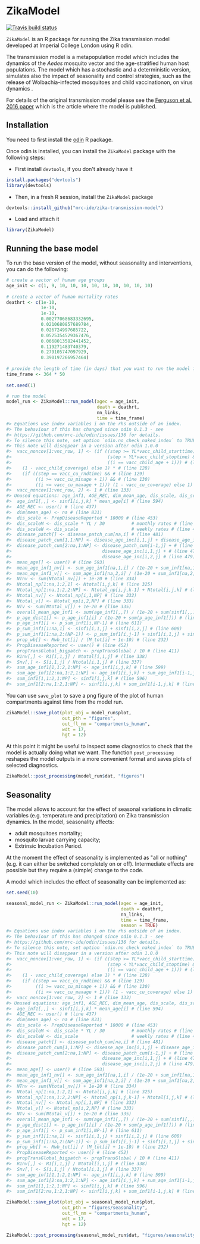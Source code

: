 
<!-- README.md is generated from README.Rmd. Please edit that file -->
ZikaModel
=========

<!-- badges: start -->
[![Travis build status](https://travis-ci.org/mrc-ide/zika-transmission-model.svg?branch=master)](https://travis-ci.org/mrc-ide/zika-transmission-model) <!-- badges: end -->

`ZikaModel` is an R package for running the Zika transmission model developed at Imperial College London using R odin.

The transmission model is a metapopulation model which includes the dynamics of the *Aedes* mosquito vector and the age-stratified human host populations. The model which has a stochastic and a deterministic version, simulates also the impact of seasonality and control strategies, such as the release of Wolbachia-infected mosquitoes and child vaccinationon, on virus dynamics .

For details of the original transmission model please see the [Ferguson et al. 2016 paper](https://science.sciencemag.org/content/353/6297/353) which is the article where the model is published.

Installation
------------

You need to first install the [odin](https://github.com/mrc-ide/odin) R package.

Once odin is installed, you can install the `ZikaModel` package with the following steps:

-   First install `devtools`, if you don't already have it

``` r
install.packages("devtools")
library(devtools)
```

-   Then, in a fresh R session, install the `ZikaModel` package

``` r
devtools::install_github("mrc-ide/zika-transmission-model")
```

-   Load and attach it

``` r
library(ZikaModel)
```

Running the base model
----------------------

To run the base version of the model, without seasonality and interventions, you can do the following:

``` r
# create a vector of human age groups 
age_init <- c(1, 9, 10, 10, 10, 10, 10, 10, 10, 10, 10)
  
# create a vector of human mortality rates 
deathrt <- c(1e-10, 
             1e-10, 
             1e-10, 
             0.00277068683332695, 
             0.0210680857689784,
             0.026724997685722,
             0.0525354529367476,
             0.0668013582441452,
             0.119271483740379,
             0.279105747097929,
             0.390197266957464)
             
# provide the length of time (in days) that you want to run the model for
time_frame <- 364 * 50
  
set.seed(1)

# run the model
model_run <- ZikaModel::run_model(agec = age_init,
                                  death = deathrt,
                                  nn_links,
                                  time = time_frame)
#> Equations use index variables i on the rhs outside of an index.
#> The behaviour of this has changed since odin 0.1.3 - see
#> https://github.com/mrc-ide/odin/issues/136 for details.
#> To silence this note, set option `odin.no_check_naked_index` to TRUE
#> This note will disappear in a version after odin 1.0.0
#>  vacc_noncov[1:vnc_row, 1] <- (if ((step >= YL*vacc_child_starttime) && # (line 125)
#>                                    (step < YL*vacc_child_stoptime) && # (line 126)
#>                                    ((i == vacc_child_age + 1))) # (line 127)
#>    (1 - vacc_child_coverage) else 1) * # (line 128)
#>    (if ((step == vacc_cu_rndtime) && # (line 129)
#>         ((i >= vacc_cu_minage + 1)) && # (line 130)
#>         ((i <= vacc_cu_maxage + 1))) (1 - vacc_cu_coverage) else 1) # (line 131)
#>  vacc_noncov[1:vnc_row, 2] <- 1 # (line 133)
#> Unused equations: age_inf1, AGE_REC, dim_mean_age, dis_scale, dis_scaleM, dis_scaleW, disease_patch, disease_patch_cum, mean_age, mean_age_inf1_nv, mean_age_inf1_v, NTnv, Ntotal_np, Ntotal_nv, Ntotal_v, NTv, overall_mean_age_inf1, p_age_dist1, p_age_inf1, p_sum_inf1, prop_wb, PropDiseaseReported, propTransGlobal_bigpatch, R1nv, Snv, sum_age_inf1, sum_inf1
#>  age_inf1[,,] <- sinf1[i,j,k] * mean_age[i] # (line 594)
#>  AGE_REC <- user() # (line 437)
#>  dim(mean_age) <- na # (line 831)
#>  dis_scale <- PropDiseaseReported * 10000 # (line 453)
#>  dis_scaleM <- dis_scale * YL / 30          # monthly rates # (line 455)
#>  dis_scaleW <- dis_scale                    # weekly rates # (line 454)
#>  disease_patch[] <- disease_patch_cum[na,i] # (line 481)
#>  disease_patch_cum[1,1:NP] <- disease_age_inc[i,1,j] + disease_age_inc[i,2,j] # (line 476)
#>  disease_patch_cum[2:na,1:NP] <- disease_patch_cum[i-1,j] + # (line 477)
#>                                  disease_age_inc[i,1,j] + # (line 478)
#>                                  disease_age_inc[i,2,j] # (line 479)
#>  mean_age[] <- user() # (line 593)
#>  mean_age_inf1_nv[] <- sum_age_inf1[na,1,i] / (1e-20 + sum_inf1[na,1,i]) # (line 602)
#>  mean_age_inf1_v[] <- sum_age_inf1[na,2,i] / (1e-20 + sum_inf1[na,2,i]) # (line 604)
#>  NTnv <- sum(Ntotal_nv[]) + 1e-20 # (line 334)
#>  Ntotal_np[1:na,1:2,1] <- Ntotal[i,j,k] # (line 325)
#>  Ntotal_np[1:na,1:2,2:NP] <- Ntotal_np[i,j,k-1] + Ntotal[i,j,k] # (line 326)
#>  Ntotal_nv[] <- Ntotal_np[i,1,NP] # (line 332)
#>  Ntotal_v[] <- Ntotal_np[i,2,NP] # (line 333)
#>  NTv <- sum(Ntotal_v[]) + 1e-20 # (line 335)
#>  overall_mean_age_inf1 <- sum(age_inf1[,,]) / (1e-20 + sum(sinf1[,,])) # (line 606)
#>  p_age_dist1[] <- p_age_inf1[i] / (1e-20 + sum(p_age_inf1[])) # (line 612)
#>  p_age_inf1[] <- p_sum_inf1[i,NP-1] # (line 611)
#>  p_sum_inf1[1:na,1] <- sinf1[i,1,j] + sinf1[i,2,j] # (line 608)
#>  p_sum_inf1[1:na,2:(NP-1)] <- p_sum_inf1[i,j-1] + sinf1[i,1,j] + sinf1[i,2,j] # (line 609)
#>  prop_wb[] <- Mwb_tot[i] / (M_tot[i] + 1e-10) # (line 232)
#>  PropDiseaseReported <- user() # (line 452)
#>  propTransGlobal_bigpatch <- propTransGlobal / 10 # (line 411)
#>  R1nv[,] <- R1[i,1,j] / Ntotal[i,1,j] # (line 338)
#>  Snv[,] <- S[i,1,j] / Ntotal[i,1,j] # (line 337)
#>  sum_age_inf1[1,1:2,1:NP] <- age_inf1[i,j,k] # (line 599)
#>  sum_age_inf1[2:na,1:2,1:NP] <- age_inf1[i,j,k] + sum_age_inf1[i-1,j,k] # (line 600)
#>  sum_inf1[1,1:2,1:NP] <- sinf1[i,j,k] # (line 596)
#>  sum_inf1[2:na,1:2,1:NP] <- sinf1[i,j,k] + sum_inf1[i-1,j,k] # (line 597)
```

You can use `save_plot` to save a png figure of the plot of human compartments against time from the model run.

``` r
ZikaModel::save_plot(plot_obj = model_run$plot, 
                     out_pth = "figures", 
                     out_fl_nm = "compartments_human", 
                     wdt = 17, 
                     hgt = 12)
```

At this point it might be useful to inspect some diagnostics to check that the model is actually doing what we want. The function `post_processing` reshapes the model outputs in a more convenient format and saves plots of selected diagnostics.

``` r
ZikaModel::post_processing(model_run$dat, "figures")
```

Seasonality
-----------

The model allows to account for the effect of seasonal variations in climatic variables (e.g. temperature and precipitation) on Zika transmission dynamics. In the model, seasonality affects:

-   adult mosquitoes mortality;
-   mosquito larvae carrying capacity;
-   Extrinsic Incubation Period.

At the moment the effect of seasonality is implemented as "all or nothing" (e.g. it can either be switched completely on or off). Intermediate effects are possible but they require a (simple) change to the code.

A model which includes the effect of seasonality can be implemented as:

``` r
set.seed(10)

seasonal_model_run <- ZikaModel::run_model(agec = age_init,
                                           death = deathrt,
                                           nn_links,
                                           time = time_frame,
                                           season = TRUE)
#> Equations use index variables i on the rhs outside of an index.
#> The behaviour of this has changed since odin 0.1.3 - see
#> https://github.com/mrc-ide/odin/issues/136 for details.
#> To silence this note, set option `odin.no_check_naked_index` to TRUE
#> This note will disappear in a version after odin 1.0.0
#>  vacc_noncov[1:vnc_row, 1] <- (if ((step >= YL*vacc_child_starttime) && # (line 125)
#>                                    (step < YL*vacc_child_stoptime) && # (line 126)
#>                                    ((i == vacc_child_age + 1))) # (line 127)
#>    (1 - vacc_child_coverage) else 1) * # (line 128)
#>    (if ((step == vacc_cu_rndtime) && # (line 129)
#>         ((i >= vacc_cu_minage + 1)) && # (line 130)
#>         ((i <= vacc_cu_maxage + 1))) (1 - vacc_cu_coverage) else 1) # (line 131)
#>  vacc_noncov[1:vnc_row, 2] <- 1 # (line 133)
#> Unused equations: age_inf1, AGE_REC, dim_mean_age, dis_scale, dis_scaleM, dis_scaleW, disease_patch, disease_patch_cum, mean_age, mean_age_inf1_nv, mean_age_inf1_v, NTnv, Ntotal_np, Ntotal_nv, Ntotal_v, NTv, overall_mean_age_inf1, p_age_dist1, p_age_inf1, p_sum_inf1, prop_wb, PropDiseaseReported, propTransGlobal_bigpatch, R1nv, Snv, sum_age_inf1, sum_inf1
#>  age_inf1[,,] <- sinf1[i,j,k] * mean_age[i] # (line 594)
#>  AGE_REC <- user() # (line 437)
#>  dim(mean_age) <- na # (line 831)
#>  dis_scale <- PropDiseaseReported * 10000 # (line 453)
#>  dis_scaleM <- dis_scale * YL / 30          # monthly rates # (line 455)
#>  dis_scaleW <- dis_scale                    # weekly rates # (line 454)
#>  disease_patch[] <- disease_patch_cum[na,i] # (line 481)
#>  disease_patch_cum[1,1:NP] <- disease_age_inc[i,1,j] + disease_age_inc[i,2,j] # (line 476)
#>  disease_patch_cum[2:na,1:NP] <- disease_patch_cum[i-1,j] + # (line 477)
#>                                  disease_age_inc[i,1,j] + # (line 478)
#>                                  disease_age_inc[i,2,j] # (line 479)
#>  mean_age[] <- user() # (line 593)
#>  mean_age_inf1_nv[] <- sum_age_inf1[na,1,i] / (1e-20 + sum_inf1[na,1,i]) # (line 602)
#>  mean_age_inf1_v[] <- sum_age_inf1[na,2,i] / (1e-20 + sum_inf1[na,2,i]) # (line 604)
#>  NTnv <- sum(Ntotal_nv[]) + 1e-20 # (line 334)
#>  Ntotal_np[1:na,1:2,1] <- Ntotal[i,j,k] # (line 325)
#>  Ntotal_np[1:na,1:2,2:NP] <- Ntotal_np[i,j,k-1] + Ntotal[i,j,k] # (line 326)
#>  Ntotal_nv[] <- Ntotal_np[i,1,NP] # (line 332)
#>  Ntotal_v[] <- Ntotal_np[i,2,NP] # (line 333)
#>  NTv <- sum(Ntotal_v[]) + 1e-20 # (line 335)
#>  overall_mean_age_inf1 <- sum(age_inf1[,,]) / (1e-20 + sum(sinf1[,,])) # (line 606)
#>  p_age_dist1[] <- p_age_inf1[i] / (1e-20 + sum(p_age_inf1[])) # (line 612)
#>  p_age_inf1[] <- p_sum_inf1[i,NP-1] # (line 611)
#>  p_sum_inf1[1:na,1] <- sinf1[i,1,j] + sinf1[i,2,j] # (line 608)
#>  p_sum_inf1[1:na,2:(NP-1)] <- p_sum_inf1[i,j-1] + sinf1[i,1,j] + sinf1[i,2,j] # (line 609)
#>  prop_wb[] <- Mwb_tot[i] / (M_tot[i] + 1e-10) # (line 232)
#>  PropDiseaseReported <- user() # (line 452)
#>  propTransGlobal_bigpatch <- propTransGlobal / 10 # (line 411)
#>  R1nv[,] <- R1[i,1,j] / Ntotal[i,1,j] # (line 338)
#>  Snv[,] <- S[i,1,j] / Ntotal[i,1,j] # (line 337)
#>  sum_age_inf1[1,1:2,1:NP] <- age_inf1[i,j,k] # (line 599)
#>  sum_age_inf1[2:na,1:2,1:NP] <- age_inf1[i,j,k] + sum_age_inf1[i-1,j,k] # (line 600)
#>  sum_inf1[1,1:2,1:NP] <- sinf1[i,j,k] # (line 596)
#>  sum_inf1[2:na,1:2,1:NP] <- sinf1[i,j,k] + sum_inf1[i-1,j,k] # (line 597)

ZikaModel::save_plot(plot_obj = seasonal_model_run$plot, 
                     out_pth = "figures/seasonality", 
                     out_fl_nm = "compartments_human", 
                     wdt = 17, 
                     hgt = 12)

ZikaModel::post_processing(seasonal_model_run$dat, "figures/seasonality")
```
